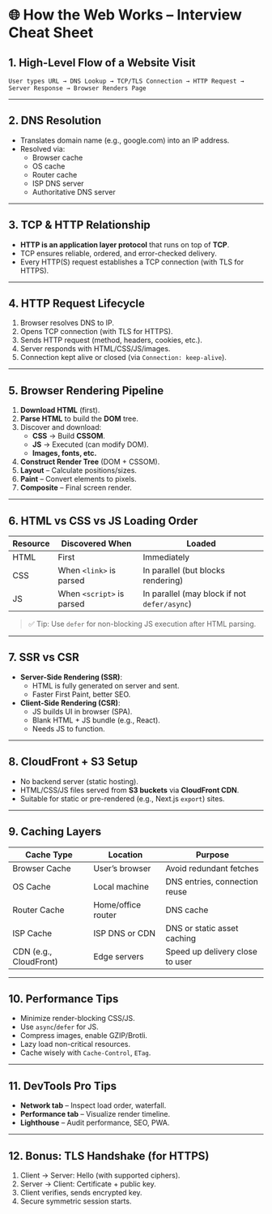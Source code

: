 # 🌐 How the Web Works – Interview Cheat Sheet

## 1. High-Level Flow of a Website Visit

```
User types URL → DNS Lookup → TCP/TLS Connection → HTTP Request → Server Response → Browser Renders Page
```

---

## 2. DNS Resolution

- Translates domain name (e.g., google.com) into an IP address.
- Resolved via:
  - Browser cache
  - OS cache
  - Router cache
  - ISP DNS server
  - Authoritative DNS server

---

## 3. TCP & HTTP Relationship

- **HTTP is an application layer protocol** that runs on top of **TCP**.
- TCP ensures reliable, ordered, and error-checked delivery.
- Every HTTP(S) request establishes a TCP connection (with TLS for HTTPS).

---

## 4. HTTP Request Lifecycle

1. Browser resolves DNS to IP.
2. Opens TCP connection (with TLS for HTTPS).
3. Sends HTTP request (method, headers, cookies, etc.).
4. Server responds with HTML/CSS/JS/images.
5. Connection kept alive or closed (via `Connection: keep-alive`).

---

## 5. Browser Rendering Pipeline

1. **Download HTML** (first).
2. **Parse HTML** to build the **DOM** tree.
3. Discover and download:
   - **CSS** → Build **CSSOM**.
   - **JS** → Executed (can modify DOM).
   - **Images, fonts, etc.**
4. **Construct Render Tree** (DOM + CSSOM).
5. **Layout** – Calculate positions/sizes.
6. **Paint** – Convert elements to pixels.
7. **Composite** – Final screen render.

---

## 6. HTML vs CSS vs JS Loading Order

| Resource | Discovered When | Loaded |
|----------|------------------|--------|
| HTML     | First            | Immediately |
| CSS      | When `<link>` is parsed | In parallel (but blocks rendering) |
| JS       | When `<script>` is parsed | In parallel (may block if not `defer/async`) |

> ✅ Tip: Use `defer` for non-blocking JS execution after HTML parsing.

---

## 7. SSR vs CSR

- **Server-Side Rendering (SSR)**:
  - HTML is fully generated on server and sent.
  - Faster First Paint, better SEO.
- **Client-Side Rendering (CSR)**:
  - JS builds UI in browser (SPA).
  - Blank HTML + JS bundle (e.g., React).
  - Needs JS to function.

---

## 8. CloudFront + S3 Setup

- No backend server (static hosting).
- HTML/CSS/JS files served from **S3 buckets** via **CloudFront CDN**.
- Suitable for static or pre-rendered (e.g., Next.js `export`) sites.

---

## 9. Caching Layers

| Cache Type    | Location                | Purpose                           |
|---------------|-------------------------|------------------------------------|
| Browser Cache | User’s browser          | Avoid redundant fetches            |
| OS Cache      | Local machine           | DNS entries, connection reuse      |
| Router Cache  | Home/office router      | DNS cache                          |
| ISP Cache     | ISP DNS or CDN          | DNS or static asset caching        |
| CDN (e.g., CloudFront) | Edge servers   | Speed up delivery close to user    |

---

## 10. Performance Tips

- Minimize render-blocking CSS/JS.
- Use `async`/`defer` for JS.
- Compress images, enable GZIP/Brotli.
- Lazy load non-critical resources.
- Cache wisely with `Cache-Control`, `ETag`.

---

## 11. DevTools Pro Tips

- **Network tab** – Inspect load order, waterfall.
- **Performance tab** – Visualize render timeline.
- **Lighthouse** – Audit performance, SEO, PWA.

---

## 12. Bonus: TLS Handshake (for HTTPS)

1. Client → Server: Hello (with supported ciphers).
2. Server → Client: Certificate + public key.
3. Client verifies, sends encrypted key.
4. Secure symmetric session starts.
